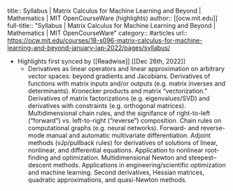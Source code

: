 title:: Syllabus | Matrix Calculus for Machine Learning and Beyond | Mathematics | MIT OpenCourseWare (highlights)
author:: [[ocw.mit.edu]]
full-title:: "Syllabus | Matrix Calculus for Machine Learning and Beyond | Mathematics | MIT OpenCourseWare"
category:: #articles
url:: https://ocw.mit.edu/courses/18-s096-matrix-calculus-for-machine-learning-and-beyond-january-iap-2022/pages/syllabus/

- Highlights first synced by [[Readwise]] [[Dec 26th, 2022]]
	- Derivatives as linear operators and linear approximation on arbitrary vector spaces: beyond gradients and Jacobians.
	  Derivatives of functions with matrix inputs and/or outputs (e.g. matrix inverses and determinants). Kronecker products and matrix “vectorization.”
	  Derivatives of matrix factorizations (e.g. eigenvalues/SVD) and derivatives with constraints (e.g. orthogonal matrices).
	  Multidimensional chain rules, and the signifance of right-to-left (“forward”) vs. left-to-right (“reverse”) composition. Chain rules on computational graphs (e.g. neural networks).
	  Forward- and reverse-mode manual and automatic multivariate differentiation.
	  Adjoint methods (vJp/pullback rules) for derivatives of solutions of linear, nonlinear, and differential equations.
	  Application to nonlinear root-finding and optimization. Multidimensional Newton and steepest–descent methods.
	  Applications in engineering/scientific optimization and machine learning.
	  Second derivatives, Hessian matrices, quadratic approximations, and quasi-Newton methods.